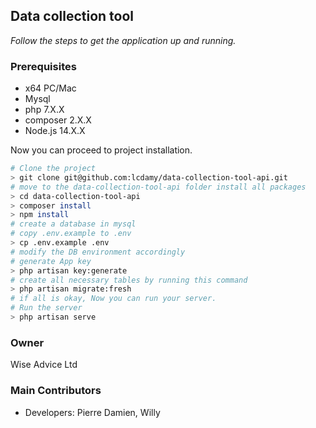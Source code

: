 ## Data collection tool ##
*Follow the steps to get the application up and running.*

### Prerequisites ###
* x64 PC/Mac
* Mysql
* php 7.X.X
* composer 2.X.X
* Node.js 14.X.X

Now you can proceed to project installation.
```bash
# Clone the project
> git clone git@github.com:lcdamy/data-collection-tool-api.git
# move to the data-collection-tool-api folder install all packages
> cd data-collection-tool-api
> composer install
> npm install
# create a database in mysql 
# copy .env.example to .env
> cp .env.example .env
# modify the DB environment accordingly
# generate App key 
> php artisan key:generate
# create all necessary tables by running this command
> php artisan migrate:fresh
# if all is okay, Now you can run your server.
# Run the server
> php artisan serve
```   

### Owner ###
Wise Advice Ltd

### Main Contributors ##
* Developers: Pierre Damien, Willy

